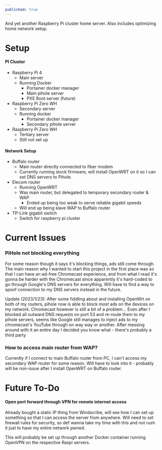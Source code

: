 ```yaml
---
published: true
---
```

And yet another Raspberry Pi cluster home server. Also includes optimizing home network setup.

# Setup

#### PI Cluster
- Raspberry Pi 4
	- Main server
	- Running Docker
		- Portainer docker manager
		- Main pihole server
		- PXE Boot server (future)
- Raspberry Pi Zero WH
	- Secondary server
	- Running docker
		- Portainer docker manager
		- Secondary pihole server
- Raspberry Pi Zero WH
	- Tertiary server
	- Still not set up

#### Network Setup
- Buffalo router
	- Main router directly connected to fiber modem
	- Currently running stock firmware, will install OpenWRT on it so I can set DNS servers to Pihole.
- Elecom router
	- Running OpenWRT
	- Was main router, but delegated to temporary secondary router & WAP
		- Ended up being too weak to serve reliable gigabit speeds
	- Will end up being slave WAP to Buffalo router
- TP-Link gigabit switch
	- Switch for raspberry pi cluster

# Current Issues
### PiHole not blocking everything
For some reason though it says it's blocking things, ads still come through.
The main reason why I wanted to start this project in the first place was so that I can have an ad-free Chromecast experience, and from what I read it's gonna be harder with the Chromecast since apparently it's hard-coded to go through Google's DNS servers for everything.
Will have to find a way to spoof connection to my DNS servers instead in the future.

Update (2023/1/23):
	After some fiddling about and installing OpenWrt on both of my routers, pihole now is able to block *most* ads on the devices on my network. Chromecast however is still a bit of a problem...
	Even after I blocked all outward DNS requests on port 53 and re-route them to my pihole servers, seems like Google still manages to inject ads to my chromecast's YouTube through on way way or another.
	After messing around with it an entire day I decided you know what - there's probably a third party 

### How to access main router from WAP?
Currently if I connect to main Buffalo router from PC, I can't access my secondary WAP router for some reason. Will have to look into it - probably will be non-issue after I install OpenWRT on Buffalo router.
# Future To-Do
#### Open port forward through VPN for remote internet access
Already bought a static IP thing from Windscribe, will see how I can set up something so that I can access the server from anywhere. 
Will need to set firewall rules for security, so def wanna take my time with this and not rush it just to have my entire network pwned.

This will probably be set up through another Docker container running OpenVPN on the respective Raspi servers.



<!--stackedit_data:
eyJoaXN0b3J5IjpbLTE1MTQzNTIzNCwyOTM2NTczMTUsMTQwMT
E3Mjc2N119
-->